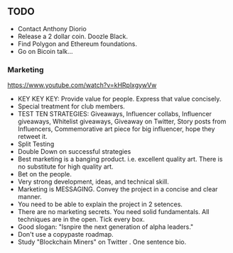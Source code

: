 ## TODO

- Contact Anthony Diorio
- Release a 2 dollar coin. Doozle Black.  
- Find Polygon and Ethereum foundations.
- Go on Bicoin talk...

### Marketing

https://www.youtube.com/watch?v=kHRplxgywVw

- KEY KEY KEY: Provide value for people. Express that value concisely. 
- Special treatment for club members. 
- TEST TEN STRATEGIES: Giveaways, Influencer collabs, Influencer giveaways, Whitelist giveaways, Giveaway on Twitter, Story posts from Influencers, Commemorative art piece for big influencer, hope they retweet it. 
- Split Testing
- Double Down on successful strategies
- Best marketing is a banging product. i.e. excellent quality art. There is no substitute for high quality art.  
- Bet on the people.
- Very strong development, ideas, and technical skill. 
- Marketing is MESSAGING. Convey the project in a concise and clear manner. 
- You need to be able to explain the project in 2 setences. 
- There are no marketing secrets. You need solid fundamentals. All techniques are in the open. Tick every box. 
- Good slogan: "Isnpire the next generation of alpha leaders."   
- Don't use a copypaste roadmap. 
- Study "Blockchain Miners" on Twitter . One sentence bio. 

